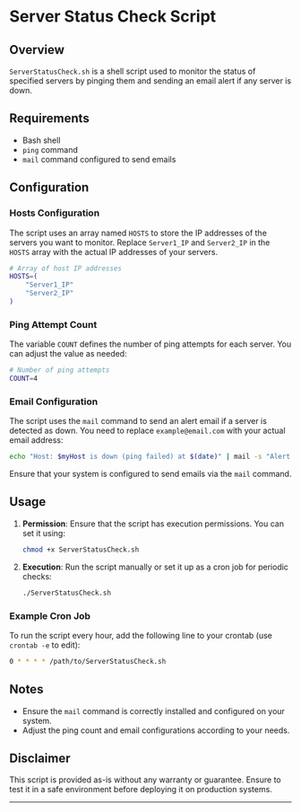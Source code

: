 # Server Status Check Script

## Overview

`ServerStatusCheck.sh` is a shell script used to monitor the status of specified servers by pinging them and sending an email alert if any server is down.

## Requirements

- Bash shell
- `ping` command
- `mail` command configured to send emails

## Configuration

### Hosts Configuration

The script uses an array named `HOSTS` to store the IP addresses of the servers you want to monitor. Replace `Server1_IP` and `Server2_IP` in the `HOSTS` array with the actual IP addresses of your servers.

```bash
# Array of host IP addresses
HOSTS=(
    "Server1_IP"
    "Server2_IP"
)
```

### Ping Attempt Count

The variable `COUNT` defines the number of ping attempts for each server. You can adjust the value as needed:

```bash
# Number of ping attempts
COUNT=4
```

### Email Configuration

The script uses the `mail` command to send an alert email if a server is detected as down. You need to replace `example@email.com` with your actual email address:

```bash
echo "Host: $myHost is down (ping failed) at $(date)" | mail -s "Alert: $myHost IP is not working" example@email.com
```

Ensure that your system is configured to send emails via the `mail` command.

## Usage

1. **Permission**: Ensure that the script has execution permissions. You can set it using:

   ```bash
   chmod +x ServerStatusCheck.sh
   ```

2. **Execution**: Run the script manually or set it up as a cron job for periodic checks:
   ```bash
   ./ServerStatusCheck.sh
   ```

### Example Cron Job

To run the script every hour, add the following line to your crontab (use `crontab -e` to edit):

```bash
0 * * * * /path/to/ServerStatusCheck.sh
```

## Notes

- Ensure the `mail` command is correctly installed and configured on your system.
- Adjust the ping count and email configurations according to your needs.

## Disclaimer

This script is provided as-is without any warranty or guarantee. Ensure to test it in a safe environment before deploying it on production systems.

---
